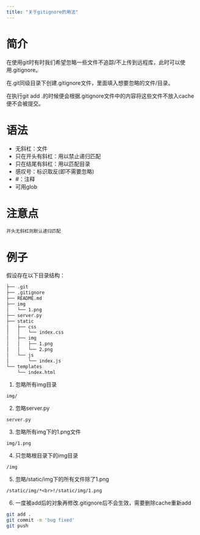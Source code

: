 ```yaml
---
title: "关于gitignore的用法"
---
```


# 简介

在使用git时有时我们希望忽略一些文件不追踪/不上传到远程库，此时可以使用.gitignore。

在.git同级目录下创建.gitignore文件，里面填入想要忽略的文件/目录。

在执行git add .的时候便会根据.gitignore文件中的内容将这些文件不放入cache便不会被提交。

# 语法

+ 无斜杠：文件
+ 只在开头有斜杠：用以禁止递归匹配
+ 只在结尾有斜杠：用以匹配目录
+ 感叹号：标识取反(即不需要忽略)
+ #：注释
+ 可用glob

# 注意点
```开头无斜杠则默认递归匹配```

# 例子

假设存在以下目录结构：  

```bash
├── .git
├── .gitignore
├── README.md
├── img
│   └── 1.png
├── server.py
├── static
│   ├── css
│   │   └── index.css
│   ├── img
│   │   ├── 1.png
│   │   └── 2.png
│   └── js
│       └── index.js
└── templates
    └── index.html
```

1. 忽略所有img目录  

`img/`

2. 忽略server.py  

`server.py`

3. 忽略所有img下的1.png文件    

`img/1.png`  

4. 只忽略根目录下的img目录    

`/img`  

5. 忽略/static/img下的所有文件除了1.png  

`/static/img/*<br>!/static/img/1.png`  

6. 一度被add后的对象再修改.gitignore后不会生效，需要删除cache重新add  

```bash
git add .
git commit -m 'bug fixed'
git push
```